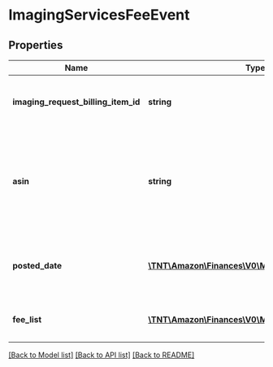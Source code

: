# ImagingServicesFeeEvent

## Properties
Name | Type | Description | Notes
------------ | ------------- | ------------- | -------------
**imaging_request_billing_item_id** | **string** | The identifier for the imaging services request. | [optional] 
**asin** | **string** | The Amazon Standard Identification Number (ASIN) of the item for which the imaging service was requested. | [optional] 
**posted_date** | [**\TNT\Amazon\Finances\V0\Model\\DateTime**](\DateTime.md) | The date and time when the financial event was posted. | [optional] 
**fee_list** | [**\TNT\Amazon\Finances\V0\Model\FeeComponentList**](FeeComponentList.md) | A list of fees associated with the event. | [optional] 

[[Back to Model list]](../README.md#documentation-for-models) [[Back to API list]](../README.md#documentation-for-api-endpoints) [[Back to README]](../README.md)


